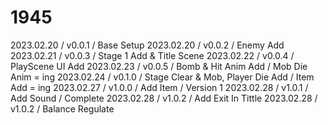 # 1945

2023.02.20 / v0.0.1 / Base Setup
2023.02.20 / v0.0.2 / Enemy Add
2023.02.21 / v0.0.3 / Stage 1 Add & Title Scene
2023.02.22 / v0.0.4 / PlayScene UI Add
2023.02.23 / v0.0.5 / Bomb & Hit Anim Add / Mob Die Anim = ing
2023.02.24 / v0.1.0 / Stage Clear & Mob, Player Die Add / Item Add = ing
2023.02.27 / v1.0.0 / Add Item / Version 1
2023.02.28 / v1.0.1 / Add Sound / Complete
2023.02.28 / v1.0.2 / Add Exit In Tittle
2023.02.28 / v1.0.2 / Balance Regulate
